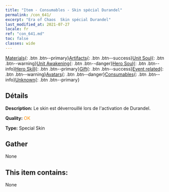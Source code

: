 ```yaml
---
title: "Item - Consumables - Skin spécial Durandel"
permalink: /con_641/
excerpt: "Era of Chaos  Skin spécial Durandel"
last_modified_at: 2021-07-27
locale: fr
ref: "con_641.md"
toc: false
classes: wide
---
```

 [Materials](/ItemsFR/){: .btn .btn--primary}[Artifacts](/ItemsFR/Artifacts/){: .btn .btn--success}[Unit Soul](/ItemsFR/UnitSoul/){: .btn .btn--warning}[Unit Awakening](/ItemsFR/UnitAwakening/){: .btn .btn--danger}[Hero Soul](/ItemsFR/HeroSoul/){: .btn .btn--info}[Hero Skill](/ItemsFR/HeroSkill/){: .btn .btn--primary}[Gift](/ItemsFR/Gift/){: .btn .btn--success}[Event related](/ItemsFR/Events/){: .btn .btn--warning}[Avatars](/ItemsFR/Avatars/){: .btn .btn--danger}[Consumables](/ItemsFR/Consumables/){: .btn .btn--info}[Unknown](/ItemsFR/Unknown/){: .btn .btn--primary}

## Détails
 **Description:** Le skin est déverrouillé lors de l'activation de Durandel.

 **Quality:** <span style="color: #FF8C00">OK</span>

 **Type:** Special Skin

## Gather

  None

## This item contains:

  None

